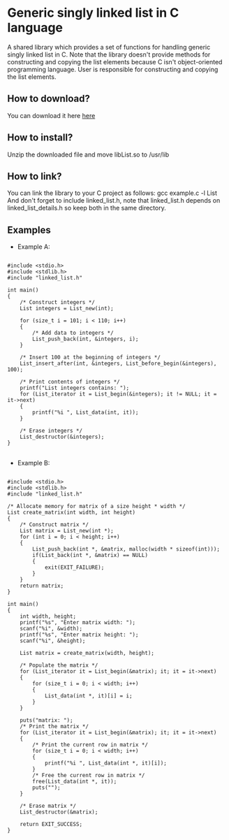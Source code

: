 # Generic singly linked list in C language
A shared library which provides a set of functions for handling generic singly linked list in C. Note that the library doesn't provide methods for constructing and copying the list elements because C  isn't object-oriented programming language. User is responsible for constructing and copying the list elements.

<h2> How to download? </h2>
You can download it here  <a href="https://github.com/user-attachments/files/19465345/libList.zip">here</a>

<h2> How to install? </h2>
Unzip the downloaded file and move libList.so to /usr/lib

<h2> How to link? </h2>
You can link the library to your C project as follows: gcc example.c -l List <br>
And don't forget to include linked_list.h, note that linked_list.h depends on linked_list_details.h so keep both in the same directory.
<br>
<h2> Examples </h2>

* Example A:

<pre>
<code class="language-c">
#include &lt;stdio.h&gt;
#include &lt;stdlib.h&gt;
#include "linked_list.h"

int main()
{
    /* Construct integers */
    List integers = List_new(int);

    for (size_t i = 101; i < 110; i++)
    {
        /* Add data to integers */
        List_push_back(int, &integers, i);
    }

    /* Insert 100 at the beginning of integers */
    List_insert_after(int, &integers, List_before_begin(&integers), 100);

    /* Print contents of integers */
    printf("List integers contains: ");
    for (List_iterator it = List_begin(&integers); it != NULL; it = it->next)
    {
        printf("%i ", List_data(int, it));
    }

    /* Erase integers */
    List_destructor(&integers);    
}
</code>
</pre>

* Example B:

<pre>
<code class="language-c">
#include &lt;stdio.h&gt;
#include &lt;stdlib.h&gt;
#include "linked_list.h"

/* Allocate memory for matrix of a size height * width */
List create_matrix(int width, int height)
{
    /* Construct matrix */
    List matrix = List_new(int *);
    for (int i = 0; i < height; i++)
    {
        List_push_back(int *, &matrix, malloc(width * sizeof(int)));
        if(List_back(int *, &matrix) == NULL)
        {
            exit(EXIT_FAILURE);
        }
    }
    return matrix;
}

int main()
{
    int width, height;
    printf("%s", "Enter matrix width: ");
    scanf("%i", &width);
    printf("%s", "Enter matrix height: ");
    scanf("%i", &height);
    
    List matrix = create_matrix(width, height);

    /* Populate the matrix */
    for (List_iterator it = List_begin(&matrix); it; it = it->next)
    {
        for (size_t i = 0; i < width; i++)
        {
            List_data(int *, it)[i] = i;
        }
    }

    puts("matrix: ");
    /* Print the matrix */
    for (List_iterator it = List_begin(&matrix); it; it = it->next)
    {
        /* Print the current row in matrix */
        for (size_t i = 0; i < width; i++)
        {
            printf("%i ", List_data(int *, it)[i]);
        }
        /* Free the current row in matrix */
        free(List_data(int *, it));
        puts("");
    }

    /* Erase matrix */
    List_destructor(&matrix);

    return EXIT_SUCCESS;
}
</code>
</pre>


